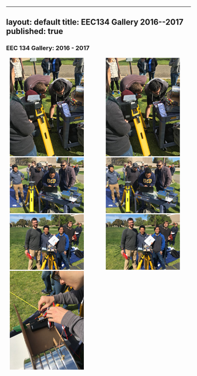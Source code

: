  ---
layout: default
title: EEC134 Gallery 2016--2017
published: true
---
### EEC 134 Gallery: 2016 - 2017

<div style="float:left; margin:0px 0 10px 0; padding: 0 30px 10px 10px; width:40%;">

<img src='/education/files/eec134-2016-2017/images/pic1s.jpg'>

<img src='/education/files/eec134-2016-2017/images/pic2s.jpg'>

<img src='/education/files/eec134-2016-2017/images/pic3s.jpg'>

<img src='/education/files/eec134-2016-2017/images/pic4s.jpg'>

</div>

<div style="float:right; margin:0px 0 10px 0; padding: 0 30px 10px 10px; width:40%;">

<img src='/education/files/eec134-2016-2017/images/pic1s.jpg'>

<img src='/education/files/eec134-2016-2017/images/pic2s.jpg'>

<img src='/education/files/eec134-2016-2017/images/pic3s.jpg'>

</div>

